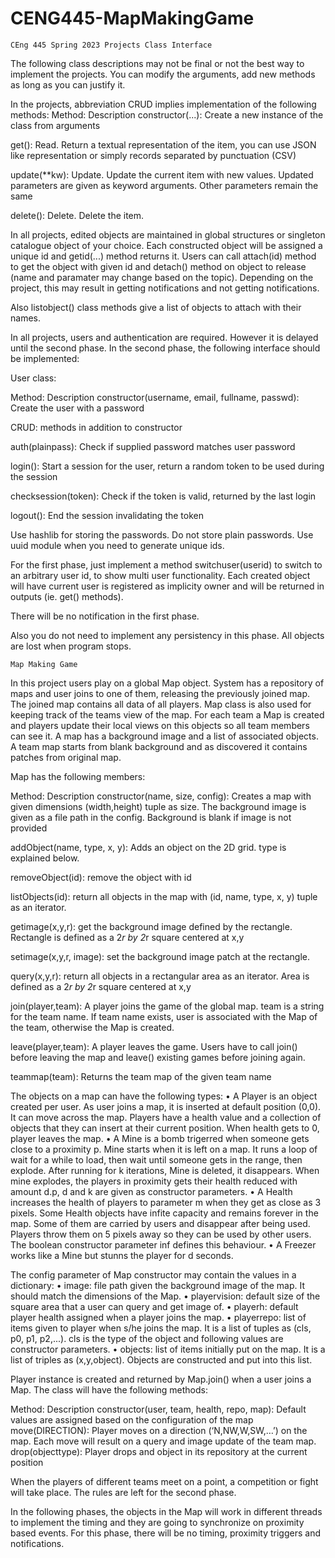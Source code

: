 # CENG445-MapMakingGame

	CEng 445 Spring 2023 Projects Class Interface

The following class descriptions may not be final or not the best way to implement the projects. 
You can modify the arguments, add new methods as long as you can justify it.

In the projects, abbreviation CRUD implies implementation of the following
methods:
Method: Description
constructor(...): Create a new instance of the class from arguments

get(): Read. Return a textual representation of the item,
you can use JSON like representation or simply records separated by punctuation (CSV)

update(**kw): Update. Update the current item with new values.
Updated parameters are given as keyword arguments. Other parameters remain the same

delete(): Delete. Delete the item.

In all projects, edited objects are maintained in global structures or singleton
catalogue object of your choice. Each constructed object will be assigned a
unique id and getid(...) method returns it. Users can call attach(id)
method to get the object with given id and detach() method on object to
release (name and paramater may change based on the topic). Depending on
the project, this may result in getting notifications and not getting notifications.

Also listobject() class methods give a list of objects to attach with their
names.

In all projects, users and authentication are required. However it is delayed
until the second phase. In the second phase, the following interface should be
implemented:

User class:

Method: Description
constructor(username, email, fullname, passwd): Create the user with a password

CRUD: methods in addition to constructor

auth(plainpass): Check if supplied password matches user password

login(): Start a session for the user, return a random token to be used during the session

checksession(token): Check if the token is valid, returned by the last login

logout(): End the session invalidating the token

Use hashlib for storing the passwords. Do not store plain passwords. Use uuid
module when you need to generate unique ids.

For the first phase, just implement a method switchuser(userid) to switch
to an arbitrary user id, to show multi user functionality. Each created object
will have current user is registered as implicity owner and will be returned in
outputs (ie. get() methods).

There will be no notification in the first phase.

Also you do not need to implement any persistency in this phase. All objects
are lost when program stops.


	Map Making Game
 
In this project users play on a global Map object. System has a repository of
maps and user joins to one of them, releasing the previously joined map. The
joined map contains all data of all players. Map class is also used for keeping
track of the teams view of the map. For each team a Map is created and players
update their local views on this objects so all team members can see it. A map
has a background image and a list of associated objects. A team map starts
from blank background and as discovered it contains patches from original map.

Map has the following members:

Method: Description
constructor(name, size, config): Creates a map with given dimensions
(width,height) tuple as size. The background image is given as a file path in the config.
Background is blank if image is not provided

addObject(name, type, x, y): Adds an object on the 2D grid. type is explained below.

removeObject(id): remove the object with id

listObjects(id): return all objects in the map with (id, name, type, x, y) tuple as an iterator.

getimage(x,y,r): get the background image defined by the rectangle. Rectangle is defined as a 2*r by 2*r
square centered at x,y

setimage(x,y,r, image): set the background image patch at the rectangle.

query(x,y,r): return all objects in a rectangular area as an iterator. Area is defined as a 2*r by 2*r square
centered at x,y

join(player,team): A player joins the game of the global map. team is a string for the team name. If team name
exists, user is associated with the Map of the team, otherwise the Map is created.

leave(player,team): A player leaves the game. Users have to call join() before leaving the map and leave()
existing games before joining again.

teammap(team): Returns the team map of the given team name

The objects on a map can have the following types:
• A Player is an object created per user. As user joins a map, it is inserted
at default position (0,0). It can move across the map. Players have a
health value and a collection of objects that they can insert at their current
position. When health gets to 0, player leaves the map.
• A Mine is a bomb trigerred when someone gets close to a proximity p. Mine
starts when it is left on a map. It runs a loop of wait for a while to load,
then wait until someone gets in the range, then explode. After running
for k iterations, Mine is deleted, it disappears. When mine explodes, the
players in proximity gets their health reduced with amount d.p, d and k
are given as constructor parameters.
• A Health increases the health of players to parameter m when they get as
close as 3 pixels. Some Health objects have infite capacity and remains
forever in the map. Some of them are carried by users and disappear
after being used. Players throw them on 5 pixels away so they can be
used by other users. The boolean constructor parameter inf defines this
behaviour.
• A Freezer works like a Mine but stunns the player for d seconds.

The config parameter of Map constructor may contain the values in a dictionary:
• image: file path given the background image of the map. It should match
the dimensions of the Map.
• playervision: default size of the square area that a user can query and
get image of.
• playerh: default player health assigned when a player joins the map.
• playerrepo: list of items given to player when s/he joins the map. It is
a list of tuples as (cls, p0, p1, p2,...). cls is the type of the object
and following values are constructor parameters.
• objects: list of items initially put on the map. It is a list of triples as
(x,y,object). Objects are constructed and put into this list.

Player instance is created and returned by Map.join() when a user joins a Map.
The class will have the following methods:

Method: Description
constructor(user, team, health, repo, map): Default values are assigned based on the
configuration of the map
move(DIRECTION): Player moves on a direction (‘N,NW,W,SW,…’) on the map. Each move will result on a query
and image update of the team map.
drop(objecttype): Player drops and object in its repository at the current position

When the players of different teams meet on a point, a competition or fight will
take place. The rules are left for the second phase.

In the following phases, the objects in the Map will work in different threads
to implement the timing and they are going to synchronize on proximity based
events. For this phase, there will be no timing, proximity triggers and notifications.
